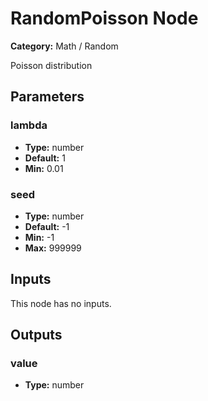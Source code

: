 
# RandomPoisson Node

**Category:** Math / Random

Poisson distribution

## Parameters


### lambda
- **Type:** number
- **Default:** 1
- **Min:** 0.01




### seed
- **Type:** number
- **Default:** -1
- **Min:** -1
- **Max:** 999999



## Inputs

This node has no inputs.

## Outputs


### value
- **Type:** number




